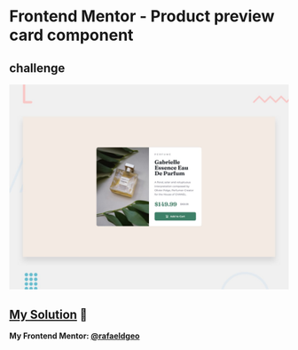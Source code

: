 # Frontend Mentor - Product preview card component
## challenge

![Design preview for the Product preview card component coding challenge](./design/desktop-preview.jpg)

## [My Solution](https://rafaeldgeo.github.io/my-practices-in-the-frontend-mentor/newbie/product-preview-card-component/) 🚀

**My Frontend Mentor: [@rafaeldgeo](https://www.frontendmentor.io/profile/rafaeldgeo)**
